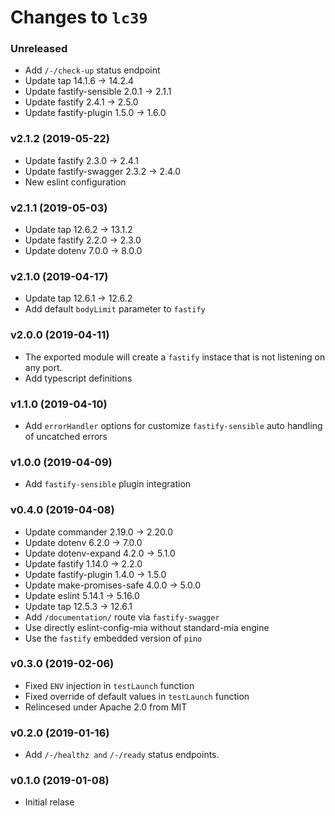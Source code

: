 # Changes to `lc39`

### Unreleased

 - Add `/-/check-up` status endpoint
 - Update tap 14.1.6 -> 14.2.4
 - Update fastify-sensible 2.0.1 -> 2.1.1
 - Update fastify 2.4.1 -> 2.5.0
 - Update fastify-plugin 1.5.0 -> 1.6.0

### v2.1.2 (2019-05-22)

- Update fastify 2.3.0 -> 2.4.1
- Update fastify-swagger 2.3.2 -> 2.4.0
- New eslint configuration

### v2.1.1 (2019-05-03)

- Update tap 12.6.2 -> 13.1.2
- Update fastify 2.2.0 -> 2.3.0
- Update dotenv 7.0.0 -> 8.0.0

### v2.1.0 (2019-04-17)

- Update tap 12.6.1 -> 12.6.2
- Add default `bodyLimit` parameter to `fastify`

### v2.0.0 (2019-04-11)

- The exported module will create a `fastify` instace that
  is not listening on any port.
- Add typescript definitions

### v1.1.0 (2019-04-10)

- Add `errorHandler` options for customize `fastify-sensible`
  auto handling of uncatched errors

### v1.0.0 (2019-04-09)

- Add `fastify-sensible` plugin integration

### v0.4.0 (2019-04-08)

- Update commander 2.19.0 -> 2.20.0
- Update dotenv 6.2.0 -> 7.0.0
- Update dotenv-expand 4.2.0 -> 5.1.0
- Update fastify 1.14.0 -> 2.2.0
- Update fastify-plugin 1.4.0 -> 1.5.0
- Update make-promises-safe 4.0.0 -> 5.0.0
- Update eslint 5.14.1 -> 5.16.0
- Update tap 12.5.3 -> 12.6.1
- Add `/documentation/` route via `fastify-swagger`
- Use directly eslint-config-mia without standard-mia engine
- Use the `fastify` embedded version of `pino`

### v0.3.0 (2019-02-06)

- Fixed `ENV` injection in `testLaunch` function
- Fixed override of default values in `testLaunch` function
- Relincesed under Apache 2.0 from MIT

### v0.2.0 (2019-01-16)

- Add `/-/healthz and` `/-/ready` status endpoints.

### v0.1.0 (2019-01-08)

- Initial relase
